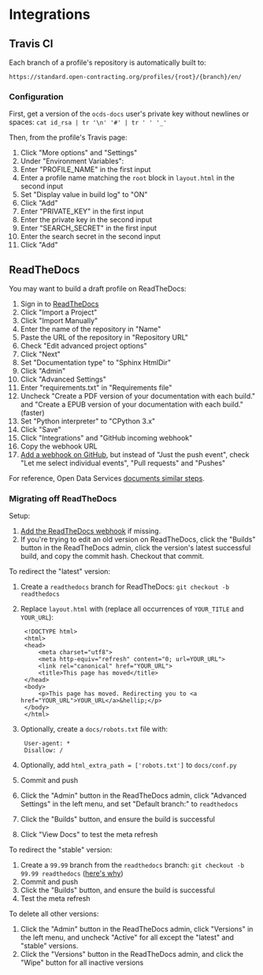 # Integrations

## Travis CI

Each branch of a profile's repository is automatically built to:

`https://standard.open-contracting.org/profiles/{root}/{branch}/en/`

### Configuration

First, get a version of the `ocds-docs` user's private key without newlines or spaces: `cat id_rsa | tr '\n' '#' | tr ' ' '_'`

Then, from the profile's Travis page:

1. Click "More options" and "Settings"
1. Under "Environment Variables":
  1. Enter "PROFILE_NAME" in the first input
  1. Enter a profile name matching the `root` block in `layout.html` in the second input
  1. Set "Display value in build log" to "ON"
  1. Click "Add"
  1. Enter "PRIVATE_KEY" in the first input
  1. Enter the private key in the second input
  1. Enter "SEARCH_SECRET" in the first input
  1. Enter the search secret in the second input
  1. Click "Add"

## ReadTheDocs

You may want to build a draft profile on ReadTheDocs:

1. Sign in to [ReadTheDocs](https://readthedocs.org/dashboard/)
1. Click "Import a Project"
1. Click "Import Manually"
1. Enter the name of the repository in "Name"
1. Paste the URL of the repository in "Repository URL"
1. Check "Edit advanced project options"
1. Click "Next"
1. Set "Documentation type" to "Sphinx HtmlDir"
1. Click "Admin"
1. Click "Advanced Settings"
1. Enter "requirements.txt" in "Requirements file"
1. Uncheck "Create a PDF version of your documentation with each build." and "Create a EPUB version of your documentation with each build." (faster)
1. Set "Python interpreter" to "CPython 3.x"
1. Click "Save"
1. Click "Integrations" and "GitHub incoming webhook"
1. Copy the webhook URL
1. [Add a webhook on GitHub](https://docs.readthedocs.io/en/latest/webhooks.html#github), but instead of "Just the push event", check "Let me select individual events", "Pull requests" and "Pushes"

For reference, Open Data Services [documents similar steps](https://github.com/OpenDataServices/sphinx-base#building-on-readthedocs).

### Migrating off ReadTheDocs

Setup:

1. [Add the ReadTheDocs webhook](https://docs.readthedocs.io/en/latest/webhooks.html#github) if missing.
1. If you're trying to edit an old version on ReadTheDocs, click the "Builds" button in the ReadTheDocs admin, click the version's latest successful build, and copy the commit hash. Checkout that commit.

To redirect the "latest" version:

1. Create a `readthedocs` branch for ReadTheDocs: `git checkout -b readthedocs`
1. Replace `layout.html` with (replace all occurrences of `YOUR_TITLE` and `YOUR_URL`):

        <!DOCTYPE html>
        <html>
        <head>
            <meta charset="utf8">
            <meta http-equiv="refresh" content="0; url=YOUR_URL">
            <link rel="canonical" href="YOUR_URL">
            <title>This page has moved</title>
        </head>
        <body>
            <p>This page has moved. Redirecting you to <a href="YOUR_URL">YOUR_URL</a>&hellip;</p>
        </body>
        </html>

1. Optionally, create a `docs/robots.txt` file with:

        User-agent: *
        Disallow: /

1. Optionally, add `html_extra_path = ['robots.txt']` to `docs/conf.py`
1. Commit and push
1. Click the "Admin" button in the ReadTheDocs admin, click "Advanced Settings" in the left menu, and set "Default branch:" to `readthedocs`
1. Click the "Builds" button, and ensure the build is successful
1. Click "View Docs" to test the meta refresh

To redirect the "stable" version:

1. Create a `99.99` branch from the `readthedocs` branch: `git checkout -b 99.99 readthedocs` ([here's why](https://docs.readthedocs.io/en/latest/versions.html))
1. Commit and push
1. Click the "Builds" button, and ensure the build is successful
1. Test the meta refresh

To delete all other versions:

1. Click the "Admin" button in the ReadTheDocs admin, click "Versions" in the left menu, and uncheck "Active" for all except the "latest" and "stable" versions.
1. Click the "Versions" button in the ReadTheDocs admin, and click the "Wipe" button for all inactive versions
